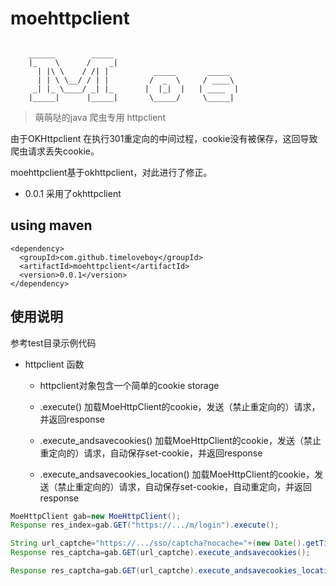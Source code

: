 # moehttpclient
```

    ______        _____
    |_    \      /    _|
      | |\ \    / /| |          _____       _____
      | | \ \__/ / | |         /  _  \     / ____\
     _| |_ \____/ _| |_       |  |_|  |   | ____  |
    |_____|      |_____|       \_____/     \_____|

```
>萌萌哒的java 爬虫专用 httpclient

由于OKHttpclient 在执行301重定向的中间过程，cookie没有被保存，这回导致爬虫请求丢失cookie。

moehttpclient基于okhttpclient，对此进行了修正。

+ 0.0.1 采用了okhttpclient


## using maven

```
<dependency>
  <groupId>com.github.timeloveboy</groupId>
  <artifactId>moehttpclient</artifactId>
  <version>0.0.1</version>
</dependency>
```

## 使用说明

参考test目录示例代码

+ httpclient 函数
   + httpclient对象包含一个简单的cookie storage
   + .execute()
 加载MoeHttpClient的cookie，发送（禁止重定向的）请求，并返回response

   + .execute_andsavecookies()
 加载MoeHttpClient的cookie，发送（禁止重定向的）请求，自动保存set-cookie，并返回response

   + .execute_andsavecookies_location()
  加载MoeHttpClient的cookie，发送（禁止重定向的）请求，自动保存set-cookie，自动重定向，并返回response

``` java
MoeHttpClient gab=new MoeHttpClient();
Response res_index=gab.GET("https://.../m/login").execute();

String url_captche="https://.../sso/captcha?nocache="+(new Date().getTime());
Response res_captcha=gab.GET(url_captche).execute_andsavecookies();

Response res_captcha=gab.GET(url_captche).execute_andsavecookies_location();
```